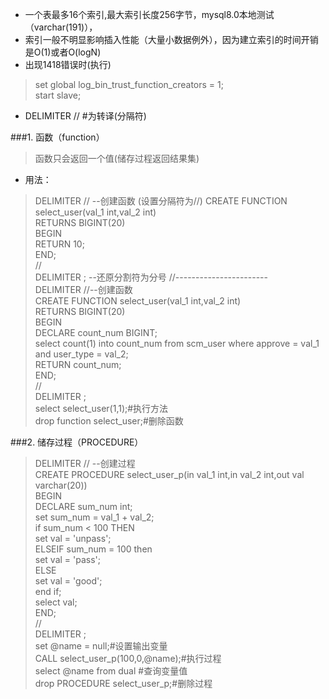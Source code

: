 * 一个表最多16个索引,最大索引长度256字节，mysql8.0本地测试（varchar(191)），  
* 索引一般不明显影响插入性能（大量小数据例外），因为建立索引的时间开销是O(1)或者O(logN) 
* 出现1418错误时(执行)  
>set global log_bin_trust_function_creators = 1;  
start slave; 
* DELIMITER //  #为转译(分隔符)

###1. 函数（function）
> 函数只会返回一个值(储存过程返回结果集)

* 用法：
>DELIMITER //  --创建函数 (设置分隔符为//) 
CREATE FUNCTION select_user(val_1 int,val_2 int)  
RETURNS BIGINT(20)  
BEGIN  
	RETURN 10;  	
END;  
//  
DELIMITER ;   --还原分割符为分号 
//-----------------------  
DELIMITER //--创建函数  
CREATE FUNCTION select_user(val_1 int,val_2 int)  
RETURNS BIGINT(20)  
BEGIN  
	DECLARE count_num BIGINT;  
	select count(1) into count_num from scm_user where approve = val_1 and user_type = val_2;  
	RETURN count_num;  
END;  
//  
DELIMITER ;  
select  select_user(1,1);#执行方法   
drop function select_user;#删除函数

###2. 储存过程（PROCEDURE）
>DELIMITER // --创建过程  
 CREATE PROCEDURE select_user_p(in val_1 int,in val_2 int,out val varchar(20))  
 BEGIN  
 	DECLARE sum_num int;  
 	set sum_num = val_1 + val_2;  
 	if sum_num < 100 THEN  
 		set val = 'unpass';  
 	ELSEIF sum_num = 100 then   
 		set val = 'pass';  
 	ELSE  
 		set val = 'good';  
 	end if;  
 	select val;  
 END;  
 //  
 DELIMITER ;  
 set @name = null;#设置输出变量  
 CALL select_user_p(100,0,@name);#执行过程  
 select @name from dual #查询变量值  
 drop PROCEDURE select_user_p;#删除过程  
